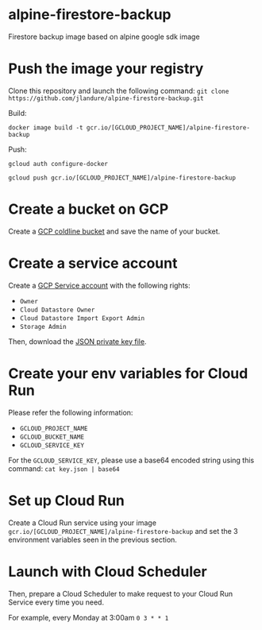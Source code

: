 # alpine-firestore-backup

Firestore backup image based on alpine google sdk image

# Push the image your registry

Clone this repository and launch the following command:
`git clone https://github.com/jlandure/alpine-firestore-backup.git`

Build:

`docker image build -t gcr.io/[GCLOUD_PROJECT_NAME]/alpine-firestore-backup`

Push:

`gcloud auth configure-docker`

`gcloud push gcr.io/[GCLOUD_PROJECT_NAME]/alpine-firestore-backup`

# Create a bucket on GCP

Create a [GCP coldline bucket](https://cloud.google.com/storage/docs/storage-classes) and save the name of your bucket.

# Create a service account

Create a [GCP Service account](https://cloud.google.com/iam/docs/creating-managing-service-accounts) with the following rights:

- `Owner`
- `Cloud Datastore Owner`
- `Cloud Datastore Import Export Admin`
- `Storage Admin`

Then, download the [JSON private key file](https://cloud.google.com/iam/docs/creating-managing-service-account-keys).

# Create your env variables for Cloud Run

Please refer the following information:

- `GCLOUD_PROJECT_NAME`
- `GCLOUD_BUCKET_NAME`
- `GCLOUD_SERVICE_KEY`

For the `GCLOUD_SERVICE_KEY`, please use a base64 encoded string using this command:
`cat key.json | base64`

# Set up Cloud Run

Create a Cloud Run service using your image `gcr.io/[GCLOUD_PROJECT_NAME]/alpine-firestore-backup` and set the 3 environment variables seen in the previous section.

# Launch with Cloud Scheduler

Then, prepare a Cloud Scheduler to make request to your Cloud Run Service every time you need.

For example, every Monday at 3:00am `0 3 * * 1`
